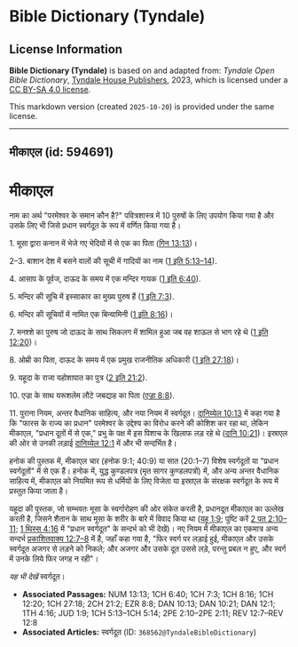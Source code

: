# Bible Dictionary (Tyndale)

## License Information

**Bible Dictionary (Tyndale)** is based on and adapted from: _Tyndale Open Bible Dictionary_, [Tyndale House Publishers](https://tyndaleopenresources.com/), 2023, which is licensed under a [CC BY-SA 4.0 license](https://creativecommons.org/licenses/by-sa/4.0/legalcode.en).

This markdown version (created `2025-10-20`) is provided under the same license.



--------------------------------

## मीकाएल (id: 594691)

मीकाएल
======

नाम का अर्थ "परमेश्वर के समान कौन है?" पवित्रशास्त्र में 10 पुरुषों के लिए उपयोग किया गया है और उसके लिए भी जिसे प्रधान स्वर्गदूत के रूप में वर्णित किया गया है।

1\. मूसा द्वारा कनान में भेजे गए भेदियों में से एक का पिता ([गिन 13:13](https://ref.ly/Num13:13))।

2–3\. बाशान देश में बसने वालों की सूची में गादियों का नाम ([1 इति 5:13–14](https://ref.ly/1Chr5:13-1Chr5:14)).

4\. आसाप के पूर्वज, दाऊद के समय में एक मन्दिर गायक ([1 इति 6:40](https://ref.ly/1Chr6:40)).

5\. मन्दिर की सूचि में इस्साकार का मुख्य पुरुष हैं ([1 इति 7:3](https://ref.ly/1Chr7:3)).

6\. मन्दिर की सूचियों में नामित एक बिन्यामिनी ([1 इति 8:16](https://ref.ly/1Chr8:16))।

7\. मनश्शे का पुरुष जो दाऊद के साथ सिकलग में शामिल हुआ जब वह शाऊल से भाग रहे थे ([1 इति 12:20](https://ref.ly/1Chr12:20))।

8\. ओम्री का पिता, दाऊद के समय में एक प्रमुख राजनीतिक अधिकारी ([1 इति 27:18](https://ref.ly/1Chr27:18))।

9\. यहूदा के राजा यहोशापात का पुत्र ([2 इति 21:2](https://ref.ly/2Chr21:2)).

10\. एज्रा के साथ यरूशलेम लौटे जबद्याह का पिता ([एज्रा 8:8](https://ref.ly/Ezra8:8)).

11\. पुराना नियम, अन्तर वैधानिक साहित्य, और नया नियम में स्वर्गदूत। [दानिय्येल 10:13](https://ref.ly/Dan10:13) में कहा गया है कि "फारस के राज्य का प्रधान" परमेश्वर के उद्देश्य का विरोध करने की कोशिश कर रहा था, लेकिन मीकाएल, "प्रधान दूतों में से एक," प्रभु के पक्ष में इस पिशाच के खिलाफ लड़ रहे थे ([दानि 10:21](https://ref.ly/Dan10:21))। इस्राएल की ओर से उनकी लड़ाई [दानिय्येल 12:1](https://ref.ly/Dan12:1) में और भी सन्दर्भित है।

हनोक की पुस्तक में, मीकाएल चार (हनोक 9:1; 40:9\) या सात (20:1–7\) विशेष स्वर्गदूतों या "प्रधान स्वर्गदूतों" में से एक हैं। हनोक में, युद्ध कुण्डलपत्र (मृत सागर कुण्डलपत्रों) में, और अन्य अन्तर वैधानिक साहित्य में, मीकाएल को नियमित रूप से धर्मियों के लिए विजेता या इस्राएल के संरक्षक स्वर्गदूत के रूप में प्रस्तुत किया जाता है।

यहूदा की पुस्तक, जो सम्भवतः मूसा के स्वर्गारोहण की ओर संकेत करती है, प्रधानदूत मीकाएल का उल्लेख करती है, जिसने शैतान के साथ मूसा के शरीर के बारे में विवाद किया था ([यहू 1:9](https://ref.ly/Jude1:9); पुष्टि करें [2 पत 2:10–11](https://ref.ly/2Pet2:10-2Pet2:11); [1 थिस्स 4:16](https://ref.ly/1Thess4:16) में "प्रधान स्वर्गदूत" के सन्दर्भ को भी देखें)। नए नियम में मीकाएल का एकमात्र अन्य सन्दर्भ [प्रकाशितवाक्य 12:7–8](https://ref.ly/Rev12:7-Rev12:8) में है, जहाँ कहा गया है, "फिर स्वर्ग पर लड़ाई हुई, मीकाएल और उसके स्वर्गदूत अजगर से लड़ने को निकले; और अजगर और उसके दूत उससे लड़े, परन्तु प्रबल न हुए, और स्वर्ग में उनके लिये फिर जगह न रही"। 

*यह भी देखें*  स्वर्गदूत। 

* **Associated Passages:** NUM 13:13; 1CH 6:40; 1CH 7:3; 1CH 8:16; 1CH 12:20; 1CH 27:18; 2CH 21:2; EZR 8:8; DAN 10:13; DAN 10:21; DAN 12:1; 1TH 4:16; JUD 1:9; 1CH 5:13–1CH 5:14; 2PE 2:10–2PE 2:11; REV 12:7–REV 12:8
* **Associated Articles:** स्वर्गदूत (ID: `368562@TyndaleBibleDictionary`)

